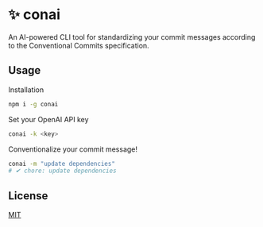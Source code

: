 # ✨ conai

An AI-powered CLI tool for standardizing your commit messages according to the Conventional Commits specification.

## Usage

Installation

```bash
npm i -g conai
```

Set your OpenAI API key

```bash
conai -k <key>
```

Conventionalize your commit message!

```bash
conai -m "update dependencies"
# ✔ chore: update dependencies
```

## License

[MIT](https://choosealicense.com/licenses/mit/)
